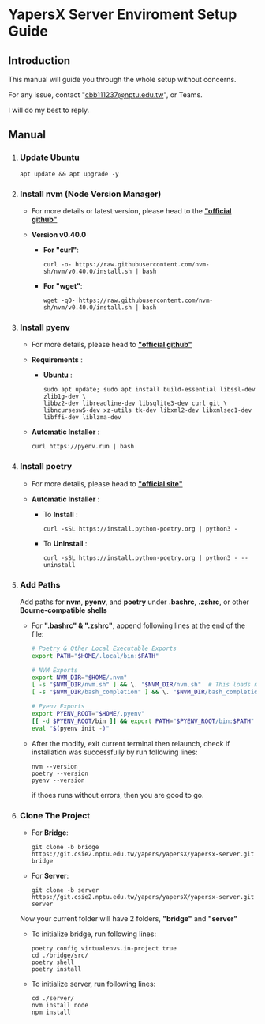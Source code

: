 # **YapersX Server Enviroment Setup Guide**
## **Introduction**
This manual will guide you through the whole setup without concerns.

For any issue, contact "cbb111237@nptu.edu.tw", or Teams.

I will do my best to reply.

## **Manual**
1. ### Update Ubuntu
	```bash, zsh
	apt update && apt upgrade -y
	```

2. ### Install **nvm** (Node Version Manager)
	- For more details or latest version, please head to the [**"official github"**](https://github.com/nvm-sh/nvm)

	- **Version v0.40.0**
		- **For "curl"**:
			```bash, zsh
			curl -o- https://raw.githubusercontent.com/nvm-sh/nvm/v0.40.0/install.sh | bash
			```

		- **For "wget"**:
			```bash, zsh
			wget -qO- https://raw.githubusercontent.com/nvm-sh/nvm/v0.40.0/install.sh | bash
			```
		
3. ### Install **pyenv**
	- For more details, please head to [**"official github"**](https://github.com/pyenv/pyenv)

	- **Requirements** :
		- **Ubuntu** :
			```bash, zsh
	  		sudo apt update; sudo apt install build-essential libssl-dev zlib1g-dev \
			libbz2-dev libreadline-dev libsqlite3-dev curl git \
			libncursesw5-dev xz-utils tk-dev libxml2-dev libxmlsec1-dev libffi-dev liblzma-dev
	  		```
	- **Automatic Installer** :
		```bash, zsh
		curl https://pyenv.run | bash
		```
	
4. ### Install **poetry**
	- For more details, please head to [**"official site"**](https://python-poetry.org/docs/#installation)

	- **Automatic Installer** :
		- To **Install** : 
			```bash, zsh
			curl -sSL https://install.python-poetry.org | python3 -
			```
		- To **Uninstall** : 
			```bash, zsh
			curl -sSL https://install.python-poetry.org | python3 - --uninstall
			```

5. ### Add Paths
	Add paths for **nvm**, **pyenv**, and **poetry** under **.bashrc**, **.zshrc**, or other **Bourne-compatible shells**

	- For **".bashrc" & ".zshrc"**, append following lines at the end of the file:
		``` bash
		# Poetry & Other Local Executable Exports
		export PATH="$HOME/.local/bin:$PATH"

		# NVM Exports
		export NVM_DIR="$HOME/.nvm"
		[ -s "$NVM_DIR/nvm.sh" ] && \. "$NVM_DIR/nvm.sh"  # This loads nvm
		[ -s "$NVM_DIR/bash_completion" ] && \. "$NVM_DIR/bash_completion"  # This loads nvm bash_completion

		# Pyenv Exports
		export PYENV_ROOT="$HOME/.pyenv"
		[[ -d $PYENV_ROOT/bin ]] && export PATH="$PYENV_ROOT/bin:$PATH"
		eval "$(pyenv init -)"
		```

	- After the modify, exit current terminal then relaunch, check if installation was successfully by run following lines:
		```bash, zsh
		nvm --version
		poetry --version
		pyenv --version
		```
		if thoes runs without errors, then you are good to go.

6. ### Clone The Project
	- For **Bridge**:
		```bash, zsh
		git clone -b bridge https://git.csie2.nptu.edu.tw/yapers/yapersX/yapersx-server.git bridge
		```

	- For **Server**:
		```bash, zsh
		git clone -b server https://git.csie2.nptu.edu.tw/yapers/yapersX/yapersx-server.git server
		```

	Now your current folder will have 2 folders, **"bridge"** and **"server"**
	
	- To initialize bridge, run following lines:
		```bash, zsh
		poetry config virtualenvs.in-project true
		cd ./bridge/src/
		poetry shell
		poetry install
		```

	- To initialize server, run following lines:
		```bash, zsh
		cd ./server/
		nvm install node
		npm install
		```
